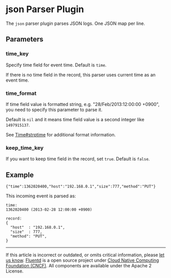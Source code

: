 # json Parser Plugin

The `json` parser plugin parses JSON logs. One JSON map per line.


## Parameters

### time\_key

Specify time field for event time. Default is `time`.

If there is no time field in the record, this parser uses current time
as an event time.

### time\_format

If time field value is formatted string, e.g. "28/Feb/2013:12:00:00
+0900", you need to specify this parameter to parse it.

Default is `nil` and it means time field value is a second integer like
`1497915137`.

See
[Time\#strptime](http://ruby-doc.org/stdlib-2.4.1/libdoc/time/rdoc/Time.html#method-c-strptime)
for additional format information.

### keep\_time\_key

If you want to keep time field in the record, set `true`. Default is
`false`.

## Example

``` {.CodeRay}
{"time":1362020400,"host":"192.168.0.1","size":777,"method":"PUT"}
```

This incoming event is parsed as:

``` {.CodeRay}
time:
1362020400 (2013-02-28 12:00:00 +0900)

record:
{
  "host"  : "192.168.0.1",
  "size"  : 777,
  "method": "PUT",
}
```


------------------------------------------------------------------------

If this article is incorrect or outdated, or omits critical information,
please [let us know](https://github.com/fluent/fluentd-docs/issues?state=open).
[Fluentd](http://www.fluentd.org/) is a open source project under [Cloud
Native Computing Foundation (CNCF)](https://cncf.io/). All components
are available under the Apache 2 License.
